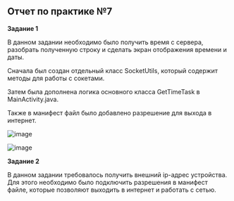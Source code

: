 **Отчет по практике №7**
----

**Задание 1**

В данном задании необходимо было получить время с сервера, разобрать полученную строку и сделать экран отображения времени и даты.

Сначала был создан отдельный класс SocketUtils, который содержит методы для работы с сокетами. 

Затем была дополнена логика основного класса GetTimeTask в MainActivity.java.

Также в манифест файл было добавлено разрешение для выхода в интернет.

![image](https://github.com/user-attachments/assets/d77abc51-45bb-4e7f-be99-3e7373375205)

![image](https://github.com/user-attachments/assets/993f10c8-d719-4cb7-b9ee-bf31856dafcd)

**Задание 2**

В данном задании требовалось получить внешний ip-адрес устройства. Для этого необходимо было подключить разрешения в манифест файле, которые 
позволяют выходить в интернет и работать с сетью. 
